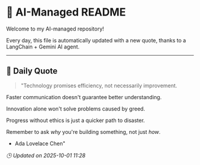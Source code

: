 # 🧠 AI-Managed README

Welcome to my AI-managed repository!

Every day, this file is automatically updated with a new quote, thanks to a LangChain + Gemini AI agent.

---

## 📅 Daily Quote

> "Technology promises efficiency, not necessarily improvement.

Faster communication doesn't guarantee better understanding.

Innovation alone won't solve problems caused by greed.

Progress without ethics is just a quicker path to disaster.

Remember to ask *why* you're building something, not just *how*.

- Ada Lovelace Chen"

*🕒 Updated on 2025-10-01 11:28*